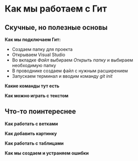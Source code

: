 # Как мы работаем с Гит

## Скучные, но полезные основы 
**Как мы подключаем Гит:**

* Создаем папку для проекта
* Открываем Visual Studio
* Во вкладке *Файл* выбираем *Открыть папку* и выбираем необходимую папку 
* В проводнике создаем файл с нужным расширением
* Запускаем терминал и вводим команду *git init* 

**Какие команды тут есть**

**Как можно играть с текстом**
## Что-то поинтереснее
**Как работать с ветками**

**Как добавить картинку**

**Как работать с таблицами**

**Как мы создаем и устраняем ошибки**